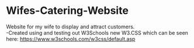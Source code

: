 # Wifes-Catering-Website
Website for my wife to display and attract customers. <br>
-Created using and testing out W3Schools new W3.CSS  which can be seen here: https://www.w3schools.com/w3css/default.asp

